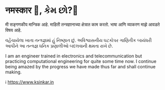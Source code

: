 # नमस्कार 🙏, કેમ છો?👋

मी सङ्गणकीय मान्त्रिक आहे. माहिती तन्त्रज्ञानाच्या क्षेत्रात काम करतो. भाषा आणि व्याकरण माझे आवडते विषय आहे.

વહેંચાયેલા ખાતા તન્ત્રજ્ઞમાં હું નિષ્ણાત છું. અવિશ્વાસનીય ઘટકોપર ગાણિતીક બાયંધરી આપીને આ તન્ત્રજ્ઞ ધનિક પ્રણાલીઓ બદલવાની ક્ષમતા રાખે છે.  

I am an engineer trained in electronics and telecommunication but practicing computational engineering for quite some time now. I continue being amazed by the progress we have made thus far and shall continue making. 


ℹ️ https://www.ksinkar.in
